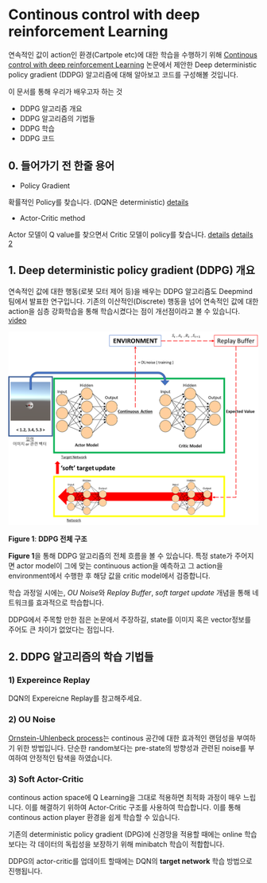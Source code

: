 # Continous control with deep reinforcement Learning

연속적인 값이 action인 환경(Cartpole etc)에 대한 학습을 수행하기 위해 [Continous control with deep reinforcement Learning](https://arxiv.org/pdf/1509.02971.pdf) 논문에서 제안한 Deep deterministic policy gradient (DDPG) 알고리즘에 대해 알아보고 코드를 구성해볼 것입니다.

이 문서를 통해 우리가 배우고자 하는 것

- DDPG 알고리즘 개요
- DDPG 알고리즘의 기법들
- DDPG 학습
- DDPG 코드

## 0. 들어가기 전 한줄 용어

- Policy Gradient

확률적인 Policy를 찾습니다. (DQN은 deterministic) [details](https://reinforcement-learning-kr.github.io/2018/06/28/1_sutton-pg/)

- Actor-Critic method

Actor 모델이 Q value를 찾으면서 Critic 모델이 policy를 찾습니다. [details](https://jay.tech.blog/2017/01/04/policy-gradient-methods-part-2/) [details 2](https://medium.freecodecamp.org/an-intro-to-advantage-actor-critic-methods-lets-play-sonic-the-hedgehog-86d6240171d)

## 1. Deep deterministic policy gradient (DDPG) 개요

연속적인 값에 대한 행동(로봇 모터 제어 등)을 배우는 DDPG 알고리즘도 Deepmind 팀에서 발표한 연구입니다. 기존의 이산적인(Discrete) 행동을 넘어 연속적인 값에 대한 action을 심층 강화학습을 통해 학습시켰다는 점이 개선점이라고 볼 수 있습니다. [video](https://www.youtube.com/watch?v=tJBIqkC1wWM&feature=youtu.be)

<img src="img/ddpg_overall.png" style="width:700px">

**Figure 1**: **DDPG 전체 구조**

**Figure 1**을 통해 DDPG 알고리즘의 전체 흐름을 볼 수 있습니다. 특정 state가 주어지면 actor model이 그에 맞는 continuous action을 예측하고 그 action을 environment에서 수행한 후 해당 값을 critic model에서 검증합니다.

학습 과정일 시에는, *OU Noise*와 *Replay Buffer*, *soft target update* 개념을 통해 네트워크를 효과적으로 학습합니다.

DDPG에서 주목할 만한 점은 논문에서 주장하길, state를 이미지 혹은 vector정보를 주어도 큰 차이가 없었다는 점입니다. 

## 2. DDPG 알고리즘의 학습 기법들

### 1) Expereince Replay

DQN의 Expereicne Replay를 참고해주세요.

### 2) OU Noise

[Ornstein-Uhlenbeck process](https://en.wikipedia.org/wiki/Ornstein%E2%80%93Uhlenbeck_process)는 continous 공간에 대한 효과적인 랜덤성을 부여하기 위한 방법입니다. 단순한 random보다는 pre-state의 방향성과 관련된 noise를 부여하여 안정적인 탐색을 하였습니다.

### 3) Soft Actor-Critic

continous action space에 Q Learning을 그대로 적용하면 최적화 과정이 매우 느립니다. 이를 해결하기 위하여 Actor-Critic 구조를 사용하여 학습합니다. 이를 통해 continous action player 환경을 쉽게 학습할 수 있습니다.

기존의 deterministic policy gradient (DPG)에 신경망을 적용할 때에는 online 학습보다는 각 데이터의 독립성을 보장하기 위해 minibatch 학습이 적합합니다.

DDPG의 actor-critic를 업데이트 할때에는 DQN의 **target network** 학습 방법으로 진행됩니다. 